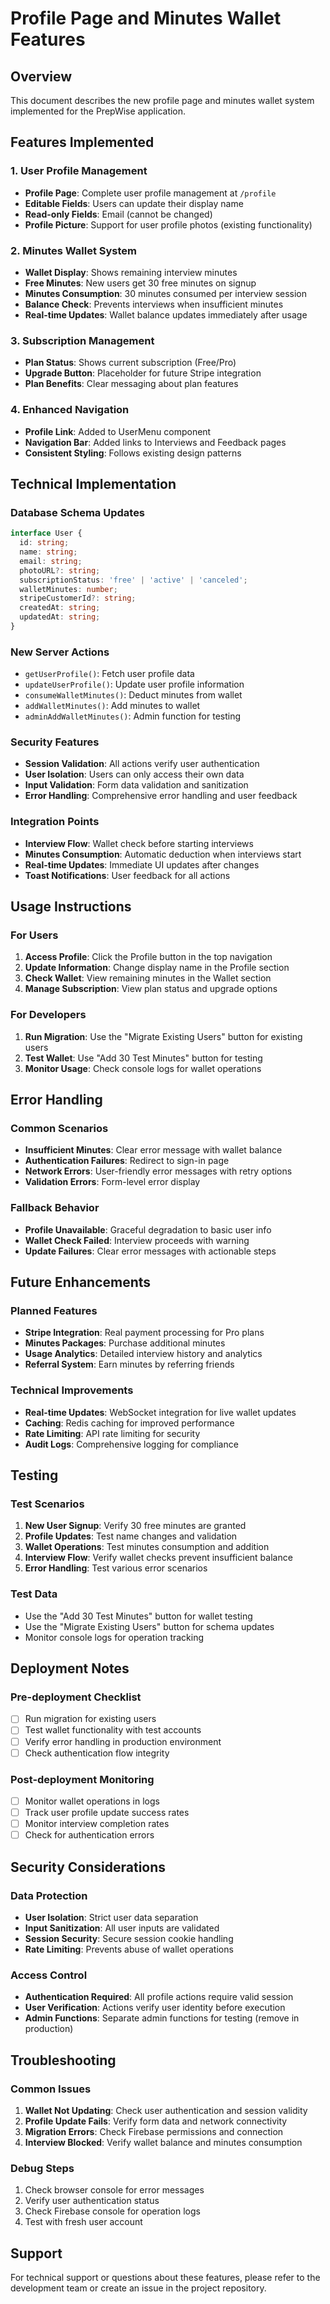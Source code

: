# Profile Page and Minutes Wallet Features

## Overview
This document describes the new profile page and minutes wallet system implemented for the PrepWise application.

## Features Implemented

### 1. User Profile Management
- **Profile Page**: Complete user profile management at `/profile`
- **Editable Fields**: Users can update their display name
- **Read-only Fields**: Email (cannot be changed)
- **Profile Picture**: Support for user profile photos (existing functionality)

### 2. Minutes Wallet System
- **Wallet Display**: Shows remaining interview minutes
- **Free Minutes**: New users get 30 free minutes on signup
- **Minutes Consumption**: 30 minutes consumed per interview session
- **Balance Check**: Prevents interviews when insufficient minutes
- **Real-time Updates**: Wallet balance updates immediately after usage

### 3. Subscription Management
- **Plan Status**: Shows current subscription (Free/Pro)
- **Upgrade Button**: Placeholder for future Stripe integration
- **Plan Benefits**: Clear messaging about plan features

### 4. Enhanced Navigation
- **Profile Link**: Added to UserMenu component
- **Navigation Bar**: Added links to Interviews and Feedback pages
- **Consistent Styling**: Follows existing design patterns

## Technical Implementation

### Database Schema Updates
```typescript
interface User {
  id: string;
  name: string;
  email: string;
  photoURL?: string;
  subscriptionStatus: 'free' | 'active' | 'canceled';
  walletMinutes: number;
  stripeCustomerId?: string;
  createdAt: string;
  updatedAt: string;
}
```

### New Server Actions
- `getUserProfile()`: Fetch user profile data
- `updateUserProfile()`: Update user profile information
- `consumeWalletMinutes()`: Deduct minutes from wallet
- `addWalletMinutes()`: Add minutes to wallet
- `adminAddWalletMinutes()`: Admin function for testing

### Security Features
- **Session Validation**: All actions verify user authentication
- **User Isolation**: Users can only access their own data
- **Input Validation**: Form data validation and sanitization
- **Error Handling**: Comprehensive error handling and user feedback

### Integration Points
- **Interview Flow**: Wallet check before starting interviews
- **Minutes Consumption**: Automatic deduction when interviews start
- **Real-time Updates**: Immediate UI updates after changes
- **Toast Notifications**: User feedback for all actions

## Usage Instructions

### For Users
1. **Access Profile**: Click the Profile button in the top navigation
2. **Update Information**: Change display name in the Profile section
3. **Check Wallet**: View remaining minutes in the Wallet section
4. **Manage Subscription**: View plan status and upgrade options

### For Developers
1. **Run Migration**: Use the "Migrate Existing Users" button for existing users
2. **Test Wallet**: Use "Add 30 Test Minutes" button for testing
3. **Monitor Usage**: Check console logs for wallet operations

## Error Handling

### Common Scenarios
- **Insufficient Minutes**: Clear error message with wallet balance
- **Authentication Failures**: Redirect to sign-in page
- **Network Errors**: User-friendly error messages with retry options
- **Validation Errors**: Form-level error display

### Fallback Behavior
- **Profile Unavailable**: Graceful degradation to basic user info
- **Wallet Check Failed**: Interview proceeds with warning
- **Update Failures**: Clear error messages with actionable steps

## Future Enhancements

### Planned Features
- **Stripe Integration**: Real payment processing for Pro plans
- **Minutes Packages**: Purchase additional minutes
- **Usage Analytics**: Detailed interview history and analytics
- **Referral System**: Earn minutes by referring friends

### Technical Improvements
- **Real-time Updates**: WebSocket integration for live wallet updates
- **Caching**: Redis caching for improved performance
- **Rate Limiting**: API rate limiting for security
- **Audit Logs**: Comprehensive logging for compliance

## Testing

### Test Scenarios
1. **New User Signup**: Verify 30 free minutes are granted
2. **Profile Updates**: Test name changes and validation
3. **Wallet Operations**: Test minutes consumption and addition
4. **Interview Flow**: Verify wallet checks prevent insufficient balance
5. **Error Handling**: Test various error scenarios

### Test Data
- Use the "Add 30 Test Minutes" button for wallet testing
- Use the "Migrate Existing Users" button for schema updates
- Monitor console logs for operation tracking

## Deployment Notes

### Pre-deployment Checklist
- [ ] Run migration for existing users
- [ ] Test wallet functionality with test accounts
- [ ] Verify error handling in production environment
- [ ] Check authentication flow integrity

### Post-deployment Monitoring
- [ ] Monitor wallet operations in logs
- [ ] Track user profile update success rates
- [ ] Monitor interview completion rates
- [ ] Check for authentication errors

## Security Considerations

### Data Protection
- **User Isolation**: Strict user data separation
- **Input Sanitization**: All user inputs are validated
- **Session Security**: Secure session cookie handling
- **Rate Limiting**: Prevents abuse of wallet operations

### Access Control
- **Authentication Required**: All profile actions require valid session
- **User Verification**: Actions verify user identity before execution
- **Admin Functions**: Separate admin functions for testing (remove in production)

## Troubleshooting

### Common Issues
1. **Wallet Not Updating**: Check user authentication and session validity
2. **Profile Update Fails**: Verify form data and network connectivity
3. **Migration Errors**: Check Firebase permissions and connection
4. **Interview Blocked**: Verify wallet balance and minutes consumption

### Debug Steps
1. Check browser console for error messages
2. Verify user authentication status
3. Check Firebase console for operation logs
4. Test with fresh user account

## Support

For technical support or questions about these features, please refer to the development team or create an issue in the project repository.
